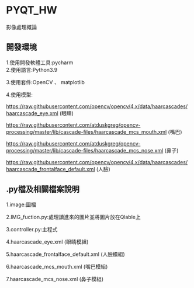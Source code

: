 # PYQT_HW
影像處理概論

## 開發環境
1.使用開發軟體工具:pycharm \
2.使用語言:Python3.9

3.使用套件:OpenCV 、 matplotlib 

4.使用模型:

https://raw.githubusercontent.com/opencv/opencv/4.x/data/haarcascades/haarcascade_eye.xml (眼睛)

https://raw.githubusercontent.com/atduskgreg/opencv-processing/master/lib/cascade-files/haarcascade_mcs_mouth.xml (嘴巴)

https://raw.githubusercontent.com/atduskgreg/opencv-processing/master/lib/cascade-files/haarcascade_mcs_nose.xml (鼻子)

https://raw.githubusercontent.com/opencv/opencv/4.x/data/haarcascades/haarcascade_frontalface_default.xml (人臉)

## .py檔及相關檔案說明
1.image:圖檔

2.IMG_fuction.py:處理讀進來的圖片並將圖片放在Qlable上

3.controller.py:主程式

4.haarcascade_eye.xml (眼睛模組)

5.haarcascade_frontalface_default.xml (人臉模組)

6.haarcascade_mcs_mouth.xml (嘴巴模組)

7.haarcascade_mcs_nose.xml (鼻子模組)
